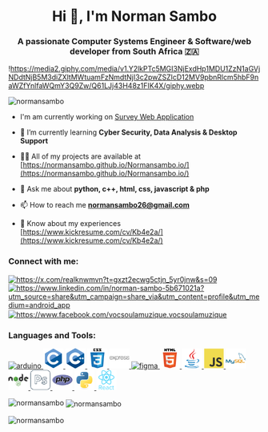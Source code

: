 <h1 align="center">Hi 👋, I'm Norman Sambo</h1>
<h3 align="center">A passionate Computer Systems Engineer & Software/web developer from South Africa 🇿🇦</h3>

!https://media2.giphy.com/media/v1.Y2lkPTc5MGI3NjExdHp1MDU1ZzN1aGVjNDdtNjB5M3diZXltMWtuamFzNmdtNjI3c2pwZSZlcD12MV9pbnRlcm5hbF9naWZfYnlfaWQmY3Q9Zw/Q61LJj43H48z1FIK4X/giphy.webp


<p align="left"> <img src="https://komarev.com/ghpvc/?username=normansambo&label=Profile%20views&color=0e75b6&style=flat" alt="normansambo" /> </p>

- I'm am currently working on [Survey Web Application](https://github.com/Normansambo/survey_app/tree/main)

- 🌱 I’m currently learning **Cyber Security, Data Analysis & Desktop Support**

- 👨‍💻 All of my projects are available at [https://normansambo.github.io/Normansambo.io/](https://normansambo.github.io/Normansambo.io/)

- 💬 Ask me about **python, c++, html, css, javascript & php**

- 📫 How to reach me **normansambo26@gmail.com**

- 📄 Know about my experiences [https://www.kickresume.com/cv/Kb4e2a/](https://www.kickresume.com/cv/Kb4e2a/)

<h3 align="left">Connect with me:</h3>
<p align="left">
<a href="https://twitter.com/https://x.com/realknwmvn?t=gxzt2ecwg5ctjn_5yr0jnw&s=09" target="blank"><img align="center" src="https://raw.githubusercontent.com/rahuldkjain/github-profile-readme-generator/master/src/images/icons/Social/twitter.svg" alt="https://x.com/realknwmvn?t=gxzt2ecwg5ctjn_5yr0jnw&s=09" height="30" width="40" /></a>
<a href="https://linkedin.com/in/https://www.linkedin.com/in/norman-sambo-5b671021a?utm_source=share&utm_campaign=share_via&utm_content=profile&utm_medium=android_app" target="blank"><img align="center" src="https://raw.githubusercontent.com/rahuldkjain/github-profile-readme-generator/master/src/images/icons/Social/linked-in-alt.svg" alt="https://www.linkedin.com/in/norman-sambo-5b671021a?utm_source=share&utm_campaign=share_via&utm_content=profile&utm_medium=android_app" height="30" width="40" /></a>
<a href="https://fb.com/https://www.facebook.com/vocsoulamuzique.vocsoulamuzique" target="blank"><img align="center" src="https://raw.githubusercontent.com/rahuldkjain/github-profile-readme-generator/master/src/images/icons/Social/facebook.svg" alt="https://www.facebook.com/vocsoulamuzique.vocsoulamuzique" height="30" width="40" /></a>
</p>

<h3 align="left">Languages and Tools:</h3>
<p align="left"> <a href="https://www.arduino.cc/" target="_blank" rel="noreferrer"> <img src="https://cdn.worldvectorlogo.com/logos/arduino-1.svg" alt="arduino" width="40" height="40"/> </a> <a href="https://www.cprogramming.com/" target="_blank" rel="noreferrer"> <img src="https://raw.githubusercontent.com/devicons/devicon/master/icons/c/c-original.svg" alt="c" width="40" height="40"/> </a> <a href="https://www.w3schools.com/cpp/" target="_blank" rel="noreferrer"> <img src="https://raw.githubusercontent.com/devicons/devicon/master/icons/cplusplus/cplusplus-original.svg" alt="cplusplus" width="40" height="40"/> </a> <a href="https://www.w3schools.com/css/" target="_blank" rel="noreferrer"> <img src="https://raw.githubusercontent.com/devicons/devicon/master/icons/css3/css3-original-wordmark.svg" alt="css3" width="40" height="40"/> </a> <a href="https://expressjs.com" target="_blank" rel="noreferrer"> <img src="https://raw.githubusercontent.com/devicons/devicon/master/icons/express/express-original-wordmark.svg" alt="express" width="40" height="40"/> </a> <a href="https://www.figma.com/" target="_blank" rel="noreferrer"> <img src="https://www.vectorlogo.zone/logos/figma/figma-icon.svg" alt="figma" width="40" height="40"/> </a> <a href="https://www.w3.org/html/" target="_blank" rel="noreferrer"> <img src="https://raw.githubusercontent.com/devicons/devicon/master/icons/html5/html5-original-wordmark.svg" alt="html5" width="40" height="40"/> </a> <a href="https://www.java.com" target="_blank" rel="noreferrer"> <img src="https://raw.githubusercontent.com/devicons/devicon/master/icons/java/java-original.svg" alt="java" width="40" height="40"/> </a> <a href="https://developer.mozilla.org/en-US/docs/Web/JavaScript" target="_blank" rel="noreferrer"> <img src="https://raw.githubusercontent.com/devicons/devicon/master/icons/javascript/javascript-original.svg" alt="javascript" width="40" height="40"/> </a> <a href="https://www.mysql.com/" target="_blank" rel="noreferrer"> <img src="https://raw.githubusercontent.com/devicons/devicon/master/icons/mysql/mysql-original-wordmark.svg" alt="mysql" width="40" height="40"/> </a> <a href="https://nodejs.org" target="_blank" rel="noreferrer"> <img src="https://raw.githubusercontent.com/devicons/devicon/master/icons/nodejs/nodejs-original-wordmark.svg" alt="nodejs" width="40" height="40"/> </a> <a href="https://www.photoshop.com/en" target="_blank" rel="noreferrer"> <img src="https://raw.githubusercontent.com/devicons/devicon/master/icons/photoshop/photoshop-line.svg" alt="photoshop" width="40" height="40"/> </a> <a href="https://www.php.net" target="_blank" rel="noreferrer"> <img src="https://raw.githubusercontent.com/devicons/devicon/master/icons/php/php-original.svg" alt="php" width="40" height="40"/> </a> <a href="https://www.python.org" target="_blank" rel="noreferrer"> <img src="https://raw.githubusercontent.com/devicons/devicon/master/icons/python/python-original.svg" alt="python" width="40" height="40"/> </a> <a href="https://reactjs.org/" target="_blank" rel="noreferrer"> <img src="https://raw.githubusercontent.com/devicons/devicon/master/icons/react/react-original-wordmark.svg" alt="react" width="40" height="40"/> </a> </p>

<p><img align="left" src="https://github-readme-stats.vercel.app/api/top-langs?username=normansambo&show_icons=true&locale=en&layout=compact" alt="normansambo" /></p>

<p>&nbsp;<img align="center" src="https://github-readme-stats.vercel.app/api?username=normansambo&show_icons=true&locale=en" alt="normansambo" /></p>

<p><img align="center" src="https://github-readme-streak-stats.herokuapp.com/?user=normansambo&" alt="normansambo" /></p>
